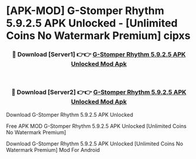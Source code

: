# [APK-MOD] G-Stomper Rhythm 5.9.2.5 APK Unlocked - [Unlimited Coins No Watermark Premium] cipxs



<div align="center">
<h3>🔴 Download [Server1] 👉👉 <a href="https://momento.my/?title=G-Stomper_Rhythm_5.9.2.5_APK_Unlocked">G-Stomper Rhythm 5.9.2.5 APK Unlocked Mod Apk</a></h3><br>

<h3>🔴 Download [Server2] 👉👉 <a href="https://momento.my/?title=G-Stomper_Rhythm_5.9.2.5_APK_Unlocked">G-Stomper Rhythm 5.9.2.5 APK Unlocked Mod Apk</a></h3>
</div>



Download G-Stomper Rhythm 5.9.2.5 APK Unlocked 

Free APK MOD G-Stomper Rhythm 5.9.2.5 APK Unlocked [Unlimited Coins No Watermark Premium]

Download G-Stomper Rhythm 5.9.2.5 APK Unlocked [Unlimited Coins No Watermark Premium] Mod For Android
